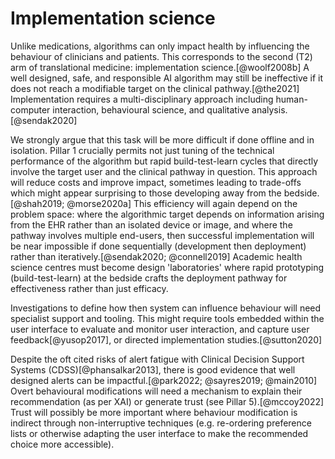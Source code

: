 # Implementation science

Unlike medications, algorithms can only impact health by influencing the behaviour of clinicians and patients. This corresponds to the second (T2) arm of translational medicine: implementation science.[@woolf2008b] A well designed, safe, and responsible AI algorithm may still be ineffective if it does not reach a modifiable target on the clinical pathway.[@the2021] Implementation requires a multi-disciplinary approach including human-computer interaction, behavioural science, and qualitative analysis.[@sendak2020] 

We strongly argue that this task will be more difficult if done offline and in isolation. Pillar 1 crucially permits not just tuning of the technical performance of the algorithm but rapid build-test-learn cycles that directly involve the target user and the clinical pathway in question. This approach will reduce costs and improve impact, sometimes leading to trade-offs which might appear surprising to those developing away from the bedside.[@shah2019; @morse2020a] This efficiency will again depend on the problem space: where the algorithmic target depends on information arising from the EHR rather than an isolated device or image, and where the pathway involves multiple end-users, then successful implementation will be near impossible if done sequentially (development then deployment) rather than iteratively.[@sendak2020; @connell2019] Academic health science centres must become design 'laboratories' where rapid prototyping (build-test-learn) at the bedside crafts the deployment pathway for effectiveness rather than just efficacy.    

Investigations to define how then system can influence behaviour will need specialist support and tooling. This might require tools embedded within the user interface to evaluate and monitor user interaction, and capture user feedback[@yusop2017], or directed implementation studies.[@sutton2020]

Despite the oft cited risks of alert fatigue with Clinical Decision Support Systems (CDSS)[@phansalkar2013], there is good evidence that well designed alerts can be impactful.[@park2022; @sayres2019; @main2010] Overt behavioural modifications will need a mechanism to explain their recommendation (as per XAI) or generate trust (see Pillar 5).[@mccoy2022] Trust will possibly be more important where behaviour modification is indirect through non-interruptive techniques (e.g. re-ordering preference lists or otherwise adapting the user interface to make the recommended choice more accessible).
